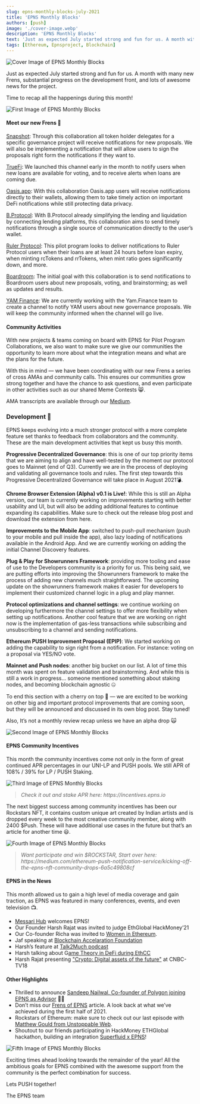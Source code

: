 ```yaml
---
slug: epns-monthly-blocks-july-2021
title: 'EPNS Monthly Blocks'
authors: [push]
image: './cover-image.webp'
description: 'EPNS Monthly Blocks'
text: 'Just as expected July started strong and fun for us. A month with many new Frens, substantial progress on the development front, and lots of awesome news for the project.'
tags: [Ethereum, Epnsproject, Blockchain]
---
```

![Cover Image of EPNS Monthly Blocks](./cover-image.webp)

<!--truncate-->
Just as expected July started strong and fun for us. A month with many new Frens, substantial progress on the development front, and lots of awesome news for the project.

Time to recap all the happenings during this month!

![First Image of EPNS Monthly Blocks](./image-1.webp)

#### Meet our new Frens 🙌

[Snapshot](https://medium.com/ethereum-push-notification-service/epns-partners-with-snapshot-to-deliver-notifications-to-improve-community-governance-5730559cb84b): Through this collaboration all token holder delegates for a specific governance project will receive notifications for new proposals. We will also be implementing a notification that will allow users to sign the proposals right form the notifications if they want to.

[TrueFi](https://medium.com/ethereum-push-notification-service/truefi-taking-defi-to-new-horizons-with-epns-cc4d230d550a): We launched this channel early in the month to notify users when new loans are available for voting, and to receive alerts when loans are coming due.

[Oasis.app](https://medium.com/ethereum-push-notification-service/epns-push-notifications-arrive-at-defi-on-oasis-app-770ae7ed1b): With this collaboration Oasis.app users will receive notifications directly to their wallets, allowing them to take timely action on important DeFi notifications while still protecting data privacy.

[B.Protocol](https://medium.com/ethereum-push-notification-service/epns-push-notifications-to-back-backstop-liquidity-platform-b-protocol-8a93c7b96f4): With B.Protocol already simplifying the lending and liquidation by connecting lending platforms, this collaboration aims to send timely notifications through a single source of communication directly to the user’s wallet.

[Ruler Protocol](https://medium.com/ethereum-push-notification-service/ruler-protocol-innovating-the-defi-space-with-epns-3dc80c739097): This pilot program looks to deliver notifications to Ruler Protocol users when their loans are at least 24 hours before loan expiry, when minting rcTokens and rrTokens, when mint ratio goes significantly down, and more.

[Boardroom](https://medium.com/ethereum-push-notification-service/epns-collaborates-with-boardroom-to-deliver-push-notifications-for-protocol-and-dao-governance-11bee8c8718e): The initial goal with this collaboration is to send notifications to Boardroom users about new proposals, voting, and brainstorming; as well as updates and results.

[YAM Finance](https://medium.com/ethereum-push-notification-service/bringing-power-of-web3notif-to-the-awesome-yam-community-95d8a39ed86c): We are currently working with the Yam.Finance team to create a channel to notify YAM users about new governance proposals. We will keep the community informed when the channel will go live.

#### Community Activities

With new projects & teams coming on board with EPNS for Pilot Program Collaborations, we also want to make sure we give our communities the opportunity to learn more about what the integration means and what are the plans for the future.

With this in mind — we have been coordinating with our new Frens a series of cross AMAs and community calls. This ensures our communities grow strong together and have the chance to ask questions, and even participate in other activities such as our shared Meme Contests 😸.

AMA transcripts are available through our [Medium](https://medium.com/ethereum-push-notification-service/).

### Development 🚧

EPNS keeps evolving into a much stronger protocol with a more complete feature set thanks to feedback from collaborators and the community. These are the main development activities that kept us busy this month.

<b>Progressive Decentralized Governance</b>: this is one of our top priority items that we are aiming to align and have well-tested by the moment our protocol goes to Mainnet (end of Q3). Currently we are in the process of deploying and validating all governance tools and rules. The first step towards this Progressive Decentralized Governance will take place in August 2021💣.

<b>Chrome Browser Extension (Alpha) v0.1 is Live!</b>: While this is still an Alpha version, our team is currently working on improvements starting with better usability and UI, but will also be adding additional features to continue expanding its capabilities. Make sure to check out the release blog post and download the extension from here.

<b>Improvements to the Mobile App</b>: switched to push-pull mechanism (push to your mobile and pull inside the app), also lazy loading of notifications available in the Android App. And we are currently working on adding the initial Channel Discovery features.

<b>Plug & Play for Showrunners Framework</b>: providing more tooling and ease of use to the Developers community is a priority for us. This being said, we are putting efforts into improving the Showrunners framework to make the process of adding new channels much straightforward. The upcoming update on the showrunners framework makes it easier for developers to implement their customized channel logic in a plug and play manner.

<b>Protocol optimizations and channel settings</b>: we continue working on developing furthermore the channel settings to offer more flexibility when setting up notifications. Another cool feature that we are working on right now is the implementation of gas-less transactions while subscribing and unsubscribing to a channel and sending notifications.

<b>Ethereum PUSH Improvement Proposal (EPIP)</b>: We started working on adding the capability to sign right from a notification. For instance: voting on a proposal via YES/NO vote.

<b>Mainnet and Push nodes</b>: another big bucket on our list. A lot of time this month was spent on feature validation and brainstorming. And while this is still a work in progress… someone mentioned something about staking nodes, and becoming blockchain agnostic 🤐

To end this section with a cherry on top 🍒 — we are excited to be working on other big and important protocol improvements that are coming soon, but they will be announced and discussed in its own blog post. Stay tuned!

Also, It’s not a monthly review recap unless we have an alpha drop 🙀

![Second Image of EPNS Monthly Blocks](./image-2.webp)

#### EPNS Community Incentives

This month the community incentives come not only in the form of great continued APR percentages in our UNI-LP and PUSH pools. We still APR of 108% / 39% for LP / PUSH Staking.

![Third Image of EPNS Monthly Blocks](./image-3.webp)

<blockquote><i>Check it out and stake APR here: https://incentives.epns.io</i></blockquote>

The next biggest success among community incentives has been our Rockstars NFT, it contains custom unique art created by Indian artists and is dropped every week to the most creative community member, along with 2400 $Push. These will have additional use cases in the future but that’s an article for another time 😃.

![Fourth Image of EPNS Monthly Blocks](./image-4.gif)

<blockquote><i>Want participate and win $ROCKSTAR, Start over here: https://medium.com/ethereum-push-notification-service/kicking-off-the-epns-nft-community-drops-6a5c49808cf</i></blockquote>

#### EPNS in the News

This month allowed us to gain a high level of media coverage and gain traction, as EPNS was featured in many conferences, events, and even television 📺.

- [Messari Hub](https://messari.io/asset/epns-ethereum-push-notification-service?utm_source=newsletter&utm_medium=top&utm_campaign=epns-hub-announcement) welcomes EPNS!
- Our Founder Harsh Rajat was invited to judge EthGlobal HackMoney’21
- Our Co-founder Richa was invited to [Women in Ethereum](https://twitter.com/ETHIndiaco/status/1419970483949240325).
- Jaf speaking at [Blockchain Accelaration Foundation](https://twitter.com/epnsproject/status/1413136221979639821)
- Harsh’s feature at [Talk2Much podcast](https://www.youtube.com/watch?v=urmGxyhxt3I)
- Harsh talking about G[ame Theory in DeFi during EthCC](https://youtu.be/8Lpm-YqWCKQ)
- Harsh Rajat presenting ["Crypto: Digital assets of the future"](https://www.msn.com/en-in/money/news/cryptocurrency-trends-in-india-with-harsh-rajat-crypto-digital-assets-of-the-future-cnbc-tv18/vp-AAMxAeN) at CNBC-TV18

#### Other Highlights

- Thrilled to announce [Sandeep Nailwal, Co-founder of Polygon joining EPNS as Advisor](https://medium.com/ethereum-push-notification-service/welcome-on-board-sandeep-93173579dc65) 👏🏽
- Don’t miss our [Frens of EPNS](https://medium.com/ethereum-push-notification-service/epns-ends-h1-2021-with-25-collaborations-and-118m-volume-on-uniswap-582ddf3fa79) article. A look back at what we’ve achieved during the first half of 2021.
- Rockstars of Ethereum: make sure to check out our last episode with [Matthew Gould from Unstoppable Web](https://www.youtube.com/watch?v=Zfnitb7ZAww).
- Shoutout to our friends participating in HackMoney ETHGlobal hackathon, building an integration [Superfluid x EPNS](https://www.youtube.com/watch?v=fQjYnBrJPm0)!

![Fifth Image of EPNS Monthly Blocks](./image-5.webp)

Exciting times ahead looking towards the remainder of the year! All the ambitious goals for EPNS combined with the awesome support from the community is the perfect combination for success.

Lets PUSH together!

The EPNS team
